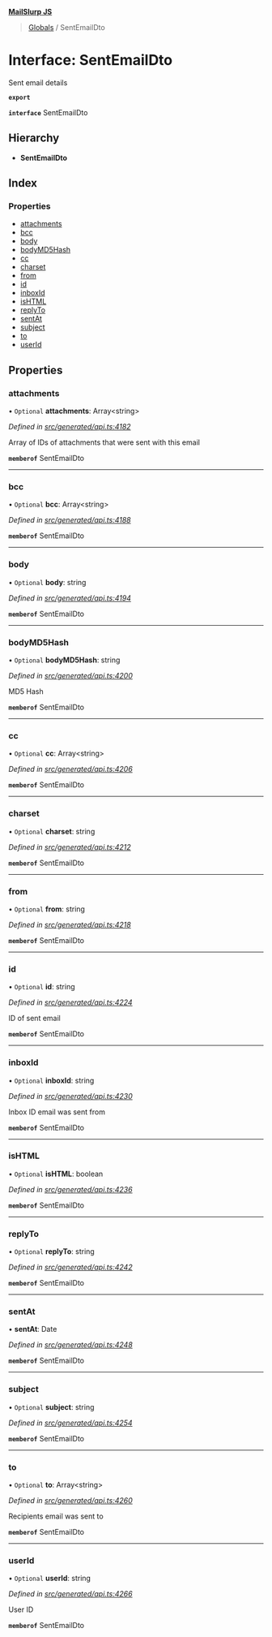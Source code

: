 **[MailSlurp JS](../README.md)**

> [Globals](../README.md) / SentEmailDto

# Interface: SentEmailDto

Sent email details

**`export`** 

**`interface`** SentEmailDto

## Hierarchy

* **SentEmailDto**

## Index

### Properties

* [attachments](sentemaildto.md#attachments)
* [bcc](sentemaildto.md#bcc)
* [body](sentemaildto.md#body)
* [bodyMD5Hash](sentemaildto.md#bodymd5hash)
* [cc](sentemaildto.md#cc)
* [charset](sentemaildto.md#charset)
* [from](sentemaildto.md#from)
* [id](sentemaildto.md#id)
* [inboxId](sentemaildto.md#inboxid)
* [isHTML](sentemaildto.md#ishtml)
* [replyTo](sentemaildto.md#replyto)
* [sentAt](sentemaildto.md#sentat)
* [subject](sentemaildto.md#subject)
* [to](sentemaildto.md#to)
* [userId](sentemaildto.md#userid)

## Properties

### attachments

• `Optional` **attachments**: Array\<string>

*Defined in [src/generated/api.ts:4182](https://github.com/mailslurp/mailslurp-client/blob/aa918cc/src/generated/api.ts#L4182)*

Array of IDs of attachments that were sent with this email

**`memberof`** SentEmailDto

___

### bcc

• `Optional` **bcc**: Array\<string>

*Defined in [src/generated/api.ts:4188](https://github.com/mailslurp/mailslurp-client/blob/aa918cc/src/generated/api.ts#L4188)*

**`memberof`** SentEmailDto

___

### body

• `Optional` **body**: string

*Defined in [src/generated/api.ts:4194](https://github.com/mailslurp/mailslurp-client/blob/aa918cc/src/generated/api.ts#L4194)*

**`memberof`** SentEmailDto

___

### bodyMD5Hash

• `Optional` **bodyMD5Hash**: string

*Defined in [src/generated/api.ts:4200](https://github.com/mailslurp/mailslurp-client/blob/aa918cc/src/generated/api.ts#L4200)*

MD5 Hash

**`memberof`** SentEmailDto

___

### cc

• `Optional` **cc**: Array\<string>

*Defined in [src/generated/api.ts:4206](https://github.com/mailslurp/mailslurp-client/blob/aa918cc/src/generated/api.ts#L4206)*

**`memberof`** SentEmailDto

___

### charset

• `Optional` **charset**: string

*Defined in [src/generated/api.ts:4212](https://github.com/mailslurp/mailslurp-client/blob/aa918cc/src/generated/api.ts#L4212)*

**`memberof`** SentEmailDto

___

### from

• `Optional` **from**: string

*Defined in [src/generated/api.ts:4218](https://github.com/mailslurp/mailslurp-client/blob/aa918cc/src/generated/api.ts#L4218)*

**`memberof`** SentEmailDto

___

### id

• `Optional` **id**: string

*Defined in [src/generated/api.ts:4224](https://github.com/mailslurp/mailslurp-client/blob/aa918cc/src/generated/api.ts#L4224)*

ID of sent email

**`memberof`** SentEmailDto

___

### inboxId

• `Optional` **inboxId**: string

*Defined in [src/generated/api.ts:4230](https://github.com/mailslurp/mailslurp-client/blob/aa918cc/src/generated/api.ts#L4230)*

Inbox ID email was sent from

**`memberof`** SentEmailDto

___

### isHTML

• `Optional` **isHTML**: boolean

*Defined in [src/generated/api.ts:4236](https://github.com/mailslurp/mailslurp-client/blob/aa918cc/src/generated/api.ts#L4236)*

**`memberof`** SentEmailDto

___

### replyTo

• `Optional` **replyTo**: string

*Defined in [src/generated/api.ts:4242](https://github.com/mailslurp/mailslurp-client/blob/aa918cc/src/generated/api.ts#L4242)*

**`memberof`** SentEmailDto

___

### sentAt

•  **sentAt**: Date

*Defined in [src/generated/api.ts:4248](https://github.com/mailslurp/mailslurp-client/blob/aa918cc/src/generated/api.ts#L4248)*

**`memberof`** SentEmailDto

___

### subject

• `Optional` **subject**: string

*Defined in [src/generated/api.ts:4254](https://github.com/mailslurp/mailslurp-client/blob/aa918cc/src/generated/api.ts#L4254)*

**`memberof`** SentEmailDto

___

### to

• `Optional` **to**: Array\<string>

*Defined in [src/generated/api.ts:4260](https://github.com/mailslurp/mailslurp-client/blob/aa918cc/src/generated/api.ts#L4260)*

Recipients email was sent to

**`memberof`** SentEmailDto

___

### userId

• `Optional` **userId**: string

*Defined in [src/generated/api.ts:4266](https://github.com/mailslurp/mailslurp-client/blob/aa918cc/src/generated/api.ts#L4266)*

User ID

**`memberof`** SentEmailDto
